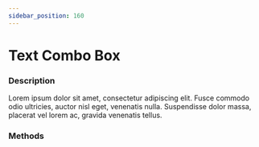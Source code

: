 ```yaml
---
sidebar_position: 160
---
```


# Text Combo Box

### Description

Lorem ipsum dolor sit amet, consectetur adipiscing elit. 
Fusce commodo odio ultricies, auctor nisl eget, venenatis nulla.
Suspendisse dolor massa, placerat vel lorem ac, gravida venenatis tellus.

### Methods